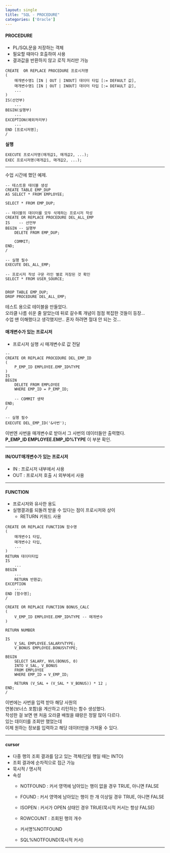 ```yaml
---
layout: single
title: "SQL - PROCEDURE"
categories: ['Oracle']
---
```


#### PROCEDURE
* PL/SQL문을 저장하는 객체
* 필요할 때마다 호출하여 사용
* 결과값을 반환하지 않고 로직 처리만 가능
   
```
CREATE  OR REPLACE PROCEDURE 프로시저명
(
    매개변수명1 [IN | OUT | INOUT] 데이터 타입 [:= DEFAULT 값],
    매개변수명1 [IN | OUT | INOUT] 데이터 타입 [:= DEFAULT 값],
    ...
)
IS(선언부) 
    ...
BEGIN(실행부)
    ...
EXCEPTION(예외처리부)
    ...
END [프로시저명];
/
```   
   
**실행**
   
```
EXECUTE 프로시저명(매개값1, 매개값2, ...);
EXEC 프로시저명(매개값1, 매개값2, ...);
```   
   
***

수업 시간에 했던 예제.
   
```
-- 테스트용 테이블 생성
CREATE TABLE EMP_DUP
AS SELECT * FROM EMPLOYEE;

SELECT * FROM EMP_DUP;

-- 테이블의 데이터를 모두 삭제하는 프로시저 작성
CREATE OR REPLACE PROCEDURE DEL_ALL_EMP
IS    -- 선언부
BEGIN -- 실행부
    DELETE FROM EMP_DUP;
    
    COMMIT;
END;
/

-- 실행 필수
EXECUTE DEL_ALL_EMP;

-- 프로시저 작성 구문 라인 별로 저장된 것 확인
SELECT * FROM USER_SOURCE;


DROP TABLE EMP_DUP;
DROP PROCEDURE DEL_ALL_EMP;
```   
   
테스트 용으로 테이블을 만들었다.   
오라클 나름 쉬운 줄 알았는데 뒤로 갈수록 개념이 점점 복잡한 것들이 등장...   
수업 땐 이해했다고 생각했지만.. 혼자 하려면 절대 안 되는 것...   
   
#### 매개변수가 있는 프로시저
* 프로시저 실행 시 매개변수로 값 전달
   
```
-- 
CREATE OR REPLACE PROCEDURE DEL_EMP_ID
(
    P_EMP_ID EMPLOYEE.EMP_ID%TYPE
)
IS
BEGIN
    DELETE FROM EMPLOYEE
    WHERE EMP_ID = P_EMP_ID;
    
    -- COMMIT 생략
END;
/

-- 실행 필수
EXECUTE DEL_EMP_ID('&사번');
```   
   
이번엔 사번을 매개변수로 받아서 그 사번의 데이터들만 출력했다.   
**P_EMP_ID EMPLOYEE.EMP_ID%TYPE** 이 부분 확인.   
   
***

#### IN/OUT매개변수가 있는 프로시저
* IN : 프로시저 내부에서 사용
* OUT : 프로시저 호출 시 외부에서 사용
   
***

#### FUNCTION
* 프로시저와 유사한 용도
* 실행결과를 되돌려 받을 수 있다는 점이 프로시저와 상이
  * RETURN 키워드 사용   
   
```
CREATE OR REPLACE FUNCTION 함수명
(
    매개변수1 타입,
    매개변수2 타입,
    ...
)
RETURN 데이터타입
IS
    ...
BEGIN
    ...
    RETURN 반환값;
EXCEPTION
    ...
END [함수명];
/
```   
   
```
CREATE OR REPLACE FUNCTION BONUS_CALC
(
    V_EMP_ID EMPLOYEE.EMP_ID%TYPE -- 매개변수
)

RETURN NUMBER

IS
    V_SAL EMPLOYEE.SALARY%TYPE;
    V_BONUS EMPLOYEE.BONUS%TYPE;
    
BEGIN
    SELECT SALARY, NVL(BONUS, 0)
    INTO V_SAL, V_BONUS
    FROM EMPLOYEE
    WHERE EMP_ID = V_EMP_ID;
    
    RETURN (V_SAL + (V_SAL * V_BONUS)) * 12 ;
END;
/
```   
   
이번에는 사번을 입력 받아 해당 사원의   
연봉(보너스 포함)을 계산하고 리턴하는 함수 생성했다.   
작성한 걸 보면 맨 처음 오라클 배웠을 떄랑은 정말 많이 다르다.   
있는 데이터를 조회만 했었는데   
이제 원하는 정보를 입력하고 해당 데이터만을 가져올 수 있다.   
   
***

#### cursor
* 다중 행의 조회 결과를 담고 있는 객체(단일 행일 때는 INTO)
* 조회 결과에 순차적으로 접근 가능
* 묵시적 / 명시적
* 속성
    * NOTFOUND : 커서 영역에 남아있는 행이 없을 경우 TRUE, 아니면 FALSE
    * FOUND    : 커서 영역에 남아있는 행이 한 개 이상일 경우 TRUE, 아니면 FALSE
    * ISOPEN   : 커서가 OPEN 상태인 경우 TRUE(묵시적 커서는 항상 FALSE)
    * ROWCOUNT : 조회된 행의 개수   
       
    * 커서명%NOTFOUND
    * SQL%NOTFOUND(묵시적 커서)   
    
***